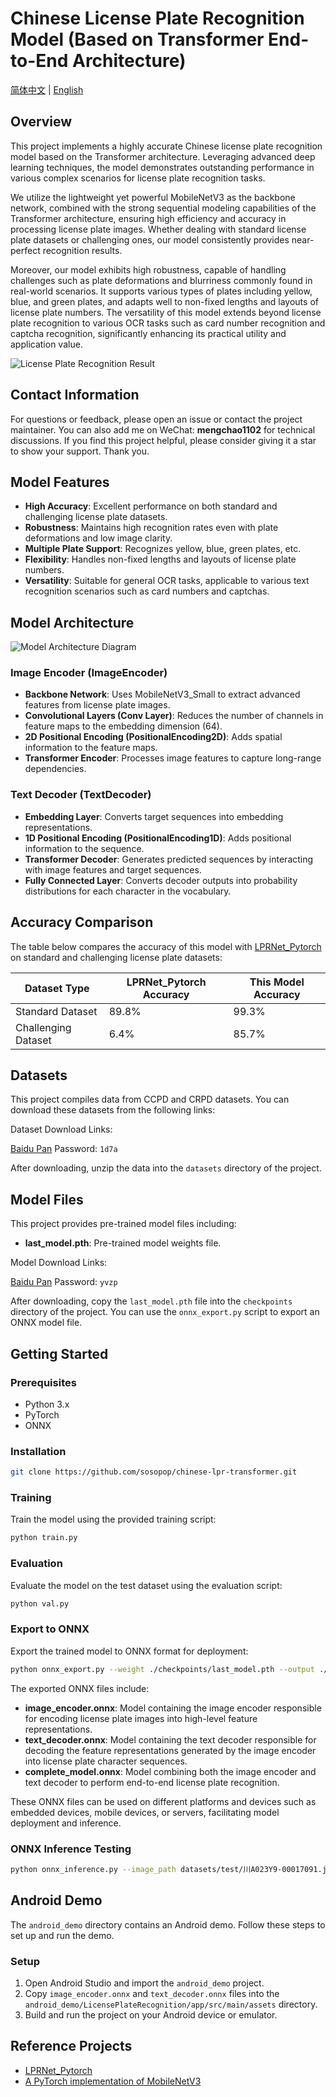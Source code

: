 # Chinese License Plate Recognition Model (Based on Transformer End-to-End Architecture)

[简体中文](./README.md) | [English](./README_EN.md)

## Overview

This project implements a highly accurate Chinese license plate recognition model based on the Transformer architecture. Leveraging advanced deep learning techniques, the model demonstrates outstanding performance in various complex scenarios for license plate recognition tasks.

We utilize the lightweight yet powerful MobileNetV3 as the backbone network, combined with the strong sequential modeling capabilities of the Transformer architecture, ensuring high efficiency and accuracy in processing license plate images. Whether dealing with standard license plate datasets or challenging ones, our model consistently provides near-perfect recognition results.

Moreover, our model exhibits high robustness, capable of handling challenges such as plate deformations and blurriness commonly found in real-world scenarios. It supports various types of plates including yellow, blue, and green plates, and adapts well to non-fixed lengths and layouts of license plate numbers. The versatility of this model extends beyond license plate recognition to various OCR tasks such as card number recognition and captcha recognition, significantly enhancing its practical utility and application value.

![License Plate Recognition Result](https://github.com/sosopop/chinese-lpr-transformer/blob/main/assets/generated_plates_00000.png)

## Contact Information

For questions or feedback, please open an issue or contact the project maintainer. You can also add me on WeChat: **mengchao1102** for technical discussions. If you find this project helpful, please consider giving it a star to show your support. Thank you.

## Model Features

- **High Accuracy**: Excellent performance on both standard and challenging license plate datasets.
- **Robustness**: Maintains high recognition rates even with plate deformations and low image clarity.
- **Multiple Plate Support**: Recognizes yellow, blue, green plates, etc.
- **Flexibility**: Handles non-fixed lengths and layouts of license plate numbers.
- **Versatility**: Suitable for general OCR tasks, applicable to various text recognition scenarios such as card numbers and captchas.

## Model Architecture

![Model Architecture Diagram](https://github.com/sosopop/chinese-lpr-transformer/blob/main/assets/model_diagram.png)

### Image Encoder (ImageEncoder)

- **Backbone Network**: Uses MobileNetV3_Small to extract advanced features from license plate images.
- **Convolutional Layers (Conv Layer)**: Reduces the number of channels in feature maps to the embedding dimension (64).
- **2D Positional Encoding (PositionalEncoding2D)**: Adds spatial information to the feature maps.
- **Transformer Encoder**: Processes image features to capture long-range dependencies.

### Text Decoder (TextDecoder)

- **Embedding Layer**: Converts target sequences into embedding representations.
- **1D Positional Encoding (PositionalEncoding1D)**: Adds positional information to the sequence.
- **Transformer Decoder**: Generates predicted sequences by interacting with image features and target sequences.
- **Fully Connected Layer**: Converts decoder outputs into probability distributions for each character in the vocabulary.

## Accuracy Comparison

The table below compares the accuracy of this model with [LPRNet_Pytorch](https://github.com/sirius-ai/LPRNet_Pytorch) on standard and challenging license plate datasets:

| Dataset Type      | LPRNet_Pytorch Accuracy | This Model Accuracy |
|-------------------|-------------------------|---------------------|
| Standard Dataset  | 89.8%                   | 99.3%               |
| Challenging Dataset | 6.4%                   | 85.7%               |

## Datasets

This project compiles data from CCPD and CRPD datasets. You can download these datasets from the following links:

Dataset Download Links:

[Baidu Pan](https://pan.baidu.com/s/18YfphNe0yQeJrISwtGD_wg?pwd=1d7a) Password: `1d7a`

After downloading, unzip the data into the `datasets` directory of the project.

## Model Files

This project provides pre-trained model files including:

- **last_model.pth**: Pre-trained model weights file.

Model Download Links:

[Baidu Pan](https://pan.baidu.com/s/11WVX91QVwY_0qGdy3mxfBA?pwd=yvzp) Password: `yvzp`

After downloading, copy the `last_model.pth` file into the `checkpoints` directory of the project. You can use the `onnx_export.py` script to export an ONNX model file.

## Getting Started

### Prerequisites

- Python 3.x
- PyTorch
- ONNX

### Installation

```bash
git clone https://github.com/sosopop/chinese-lpr-transformer.git
```

### Training

Train the model using the provided training script:

```bash
python train.py
```

### Evaluation

Evaluate the model on the test dataset using the evaluation script:

```bash
python val.py
```

### Export to ONNX

Export the trained model to ONNX format for deployment:

```bash
python onnx_export.py --weight ./checkpoints/last_model.pth --output ./output_models
```

The exported ONNX files include:

- **image_encoder.onnx**: Model containing the image encoder responsible for encoding license plate images into high-level feature representations.
- **text_decoder.onnx**: Model containing the text decoder responsible for decoding the feature representations generated by the image encoder into license plate character sequences.
- **complete_model.onnx**: Model combining both the image encoder and text decoder to perform end-to-end license plate recognition.

These ONNX files can be used on different platforms and devices such as embedded devices, mobile devices, or servers, facilitating model deployment and inference.

### ONNX Inference Testing

```bash
python onnx_inference.py --image_path datasets/test/川A023Y9-00017091.jpg --encoder_path ./output_models/image_encoder.onnx --decoder_path ./output_models/text_decoder.onnx
```

## Android Demo

The `android_demo` directory contains an Android demo. Follow these steps to set up and run the demo.

### Setup

1. Open Android Studio and import the `android_demo` project.
2. Copy `image_encoder.onnx` and `text_decoder.onnx` files into the `android_demo/LicensePlateRecognition/app/src/main/assets` directory.
3. Build and run the project on your Android device or emulator.

## Reference Projects

- [LPRNet_Pytorch](https://github.com/sirius-ai/LPRNet_Pytorch)
- [A PyTorch implementation of MobileNetV3](https://github.com/xiaolai-sqlai/mobilenetv3)
